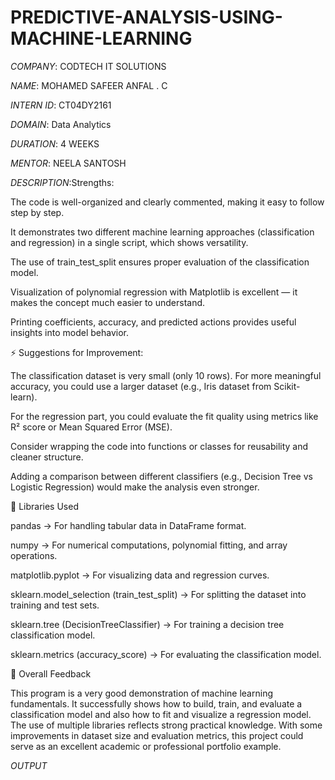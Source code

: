 # PREDICTIVE-ANALYSIS-USING-MACHINE-LEARNING

*COMPANY*: CODTECH IT SOLUTIONS

*NAME*: MOHAMED SAFEER ANFAL . C

*INTERN ID*: CT04DY2161

*DOMAIN*: Data Analytics

*DURATION*: 4 WEEKS

*MENTOR*: NEELA SANTOSH

*DESCRIPTION*:Strengths:

The code is well-organized and clearly commented, making it easy to follow step by step.

It demonstrates two different machine learning approaches (classification and regression) in a single script, which shows versatility.

The use of train_test_split ensures proper evaluation of the classification model.

Visualization of polynomial regression with Matplotlib is excellent — it makes the concept much easier to understand.

Printing coefficients, accuracy, and predicted actions provides useful insights into model behavior.

⚡ Suggestions for Improvement:

The classification dataset is very small (only 10 rows). For more meaningful accuracy, you could use a larger dataset (e.g., Iris dataset from Scikit-learn).

For the regression part, you could evaluate the fit quality using metrics like R² score or Mean Squared Error (MSE).

Consider wrapping the code into functions or classes for reusability and cleaner structure.

Adding a comparison between different classifiers (e.g., Decision Tree vs Logistic Regression) would make the analysis even stronger.

🔹 Libraries Used

pandas → For handling tabular data in DataFrame format.

numpy → For numerical computations, polynomial fitting, and array operations.

matplotlib.pyplot → For visualizing data and regression curves.

sklearn.model_selection (train_test_split) → For splitting the dataset into training and test sets.

sklearn.tree (DecisionTreeClassifier) → For training a decision tree classification model.

sklearn.metrics (accuracy_score) → For evaluating the classification model.

🌟 Overall Feedback

This program is a very good demonstration of machine learning fundamentals. It successfully shows how to build, train, and evaluate a classification model and also how to fit and visualize a regression model. The use of multiple libraries reflects strong practical knowledge. With some improvements in dataset size and evaluation metrics, this project could serve as an excellent academic or professional portfolio example.


*OUTPUT*


